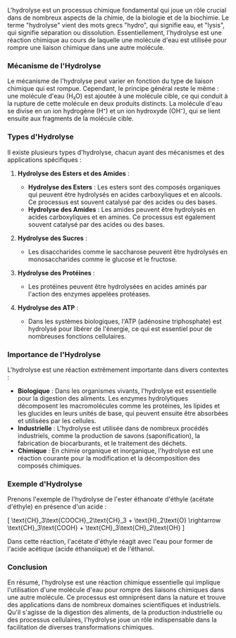L'hydrolyse est un processus chimique fondamental qui joue un rôle crucial dans de nombreux aspects de la chimie, de la biologie et de la biochimie. Le terme "hydrolyse" vient des mots grecs "hydro", qui signifie eau, et "lysis", qui signifie séparation ou dissolution. Essentiellement, l'hydrolyse est une réaction chimique au cours de laquelle une molécule d'eau est utilisée pour rompre une liaison chimique dans une autre molécule.

### Mécanisme de l'Hydrolyse

Le mécanisme de l'hydrolyse peut varier en fonction du type de liaison chimique qui est rompue. Cependant, le principe général reste le même : une molécule d'eau (H₂O) est ajoutée à une molécule cible, ce qui conduit à la rupture de cette molécule en deux produits distincts. La molécule d'eau se divise en un ion hydrogène (H⁺) et un ion hydroxyde (OH⁻), qui se lient ensuite aux fragments de la molécule cible.

### Types d'Hydrolyse

Il existe plusieurs types d'hydrolyse, chacun ayant des mécanismes et des applications spécifiques :

1. **Hydrolyse des Esters et des Amides** :
    - **Hydrolyse des Esters** : Les esters sont des composés organiques qui peuvent être hydrolysés en acides carboxyliques et en alcools. Ce processus est souvent catalysé par des acides ou des bases.
    - **Hydrolyse des Amides** : Les amides peuvent être hydrolysés en acides carboxyliques et en amines. Ce processus est également souvent catalysé par des acides ou des bases.

2. **Hydrolyse des Sucres** :
    - Les disaccharides comme le saccharose peuvent être hydrolysés en monosaccharides comme le glucose et le fructose.

3. **Hydrolyse des Protéines** :
    - Les protéines peuvent être hydrolysées en acides aminés par l'action des enzymes appelées protéases.

4. **Hydrolyse des ATP** :
    - Dans les systèmes biologiques, l'ATP (adénosine triphosphate) est hydrolysé pour libérer de l'énergie, ce qui est essentiel pour de nombreuses fonctions cellulaires.

### Importance de l'Hydrolyse

L'hydrolyse est une réaction extrêmement importante dans divers contextes :

- **Biologique** : Dans les organismes vivants, l'hydrolyse est essentielle pour la digestion des aliments. Les enzymes hydrolytiques décomposent les macromolécules comme les protéines, les lipides et les glucides en leurs unités de base, qui peuvent ensuite être absorbées et utilisées par les cellules.
- **Industrielle** : L'hydrolyse est utilisée dans de nombreux procédés industriels, comme la production de savons (saponification), la fabrication de biocarburants, et le traitement des déchets.
- **Chimique** : En chimie organique et inorganique, l'hydrolyse est une réaction courante pour la modification et la décomposition des composés chimiques.

### Exemple d'Hydrolyse

Prenons l'exemple de l'hydrolyse de l'ester éthanoate d'éthyle (acétate d'éthyle) en présence d'un acide :

\[ \text{CH}_3\text{COOCH}_2\text{CH}_3 + \text{H}_2\text{O} \rightarrow \text{CH}_3\text{COOH} + \text{CH}_3\text{CH}_2\text{OH} \]

Dans cette réaction, l'acétate d'éthyle réagit avec l'eau pour former de l'acide acétique (acide éthanoïque) et de l'éthanol.

### Conclusion

En résumé, l'hydrolyse est une réaction chimique essentielle qui implique l'utilisation d'une molécule d'eau pour rompre des liaisons chimiques dans une autre molécule. Ce processus est omniprésent dans la nature et trouve des applications dans de nombreux domaines scientifiques et industriels. Qu'il s'agisse de la digestion des aliments, de la production industrielle ou des processus cellulaires, l'hydrolyse joue un rôle indispensable dans la facilitation de diverses transformations chimiques.